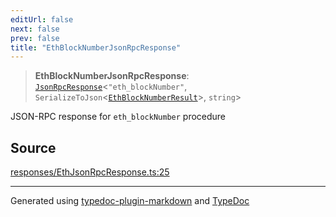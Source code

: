 ```yaml
---
editUrl: false
next: false
prev: false
title: "EthBlockNumberJsonRpcResponse"
---
```


> **EthBlockNumberJsonRpcResponse**: [`JsonRpcResponse`](/generated/type-aliases/jsonrpcresponse/)\<`"eth_blockNumber"`, `SerializeToJson`\<[`EthBlockNumberResult`](/generated/type-aliases/ethblocknumberresult/)\>, `string`\>

JSON-RPC response for `eth_blockNumber` procedure

## Source

[responses/EthJsonRpcResponse.ts:25](https://github.com/evmts/tevm-monorepo/blob/main/vm/api/src/responses/EthJsonRpcResponse.ts#L25)

***
Generated using [typedoc-plugin-markdown](https://www.npmjs.com/package/typedoc-plugin-markdown) and [TypeDoc](https://typedoc.org/)
